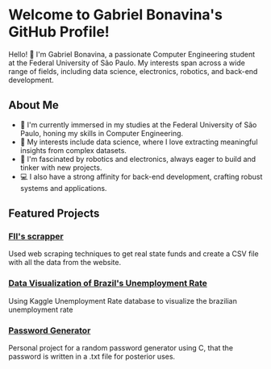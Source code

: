 # Welcome to Gabriel Bonavina's GitHub Profile!

Hello! 👋 I'm Gabriel Bonavina, a passionate Computer Engineering student at the Federal University of São Paulo. My interests span across a wide range of fields, including data science, electronics, robotics, and back-end development.

## About Me

- 🌱 I'm currently immersed in my studies at the Federal University of São Paulo, honing my skills in Computer Engineering.
- 👾 My interests include data science, where I love extracting meaningful insights from complex datasets.
- 🤖 I'm fascinated by robotics and electronics, always eager to build and tinker with new projects.
- 💻 I also have a strong affinity for back-end development, crafting robust systems and applications.

## Featured Projects

### [FII's scrapper](https://github.com/gbonavina/fii-s-scrapper)
Used web scraping techniques to get real state funds and create a CSV file with all the data from the website.

### [Data Visualization of Brazil's Unemployment Rate](https://github.com/gbonavina/data-visualization-projects)
Using Kaggle Unemployment Rate database to visualize the brazilian unemployment rate

### [Password Generator](https://github.com/gbonavina/passwordgenerator)
Personal project for a random password generator using C, that the password is written in a .txt file for posterior uses.

<!---
gbonavina/gbonavina is a ✨ special ✨ repository because its `README.md` (this file) appears on your GitHub profile.
You can click the Preview link to take a look at your changes.
--->
